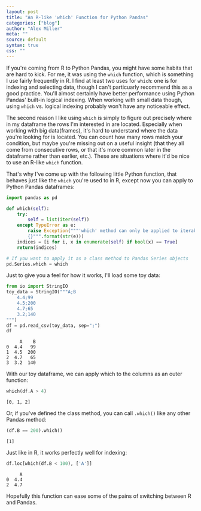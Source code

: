 ```yaml
---
layout: post
title: "An R-like 'which' Function for Python Pandas"
categories: ["blog"]
author: "Alex Miller"
meta: ""
source: default
syntax: true
css: ""
---
```



If you're coming from R to Python Pandas, you might have some habits that are hard to kick. For me, it was using the `which` function, which is something I use fairly frequently in R. I find at least two uses for `which`: one is for indexing and selecting data, though I can't particuarly recommend this as a good practice. You'll almost certainly have better performance using Python Pandas' built-in logical indexing. When working with small data though, using `which` vs. logical indexing probably won't have any noticeable effect.

The second reason I like using `which` is simply to figure out precisely where in my dataframe the rows I'm interested in are located. Especially when working with big data(frames), it's hard to understand where the data you're looking for is located. You can count how many rows match your condition, but maybe you're missing out on a useful insight (that they all come from consecutive rows, or that it's more common later in the dataframe rather than earlier, etc.). These are situations where it'd be nice to use an R-like `which` function.

That's why I've come up with the following little Python function, that behaves just like the `which` you're used to in R, except now you can apply to Python Pandas dataframes:

```python
import pandas as pd

def which(self):
    try:
        self = list(iter(self))
    except TypeError as e:
        raise Exception("""'which' method can only be applied to iterables.
        {}""".format(str(e)))
    indices = [i for i, x in enumerate(self) if bool(x) == True]
    return(indices)

# If you want to apply it as a class method to Pandas Series objects
pd.Series.which = which
```

Just to give you a feel for how it works, I'll load some toy data:

```python
from io import StringIO
toy_data = StringIO("""A;B
    4.4;99
    4.5;200
    4.7;65
    3.2;140
""")
df = pd.read_csv(toy_data, sep=";")
df
```



         A    B
    0  4.4   99
    1  4.5  200
    2  4.7   65
    3  3.2  140



With our toy dataframe, we can apply which to the columns as an outer function:

```python
which(df.A > 4)
```




    [0, 1, 2]

Or, if you've defined the class method, you can call `.which()` like any other Pandas method:


```python
(df.B == 200).which()
```


    [1]


Just like in R, it works perfectly well for indexing:

```python
df.loc[which(df.B < 100), ['A']]
```


         A
    0  4.4
    2  4.7


Hopefully this function can ease some of the pains of switching between R and Pandas.

